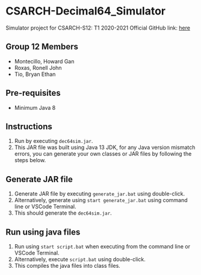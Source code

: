 # CSARCH-Decimal64_Simulator
Simulator project for CSARCH-S12: T1 2020-2021
Official GitHub link: [here](https://github.com/ronellroxas/CSARCH-Decimal64_Simulator)

## Group 12 Members
- Montecillo, Howard Gan
- Roxas, Ronell John
- Tio, Bryan Ethan

## Pre-requisites
- Minimum Java 8

## Instructions
1. Run by executing `dec64sim.jar`.
2. This JAR file was built using Java 13 JDK, for any Java version mismatch errors, you can generate your own classes or JAR files by following the steps below.

## Generate JAR file
1. Generate JAR file by executing `generate_jar.bat` using double-click.
2. Alternatively, generate using `start generate_jar.bat` using command line or VSCode Terminal.
3. This should generate the `dec64sim.jar`.

## Run using java files
1. Run using `start script.bat` when executing from the command line or VSCode Terminal.
2. Alternatively, execute `script.bat` using double-click.
3. This compiles the java files into class files.
